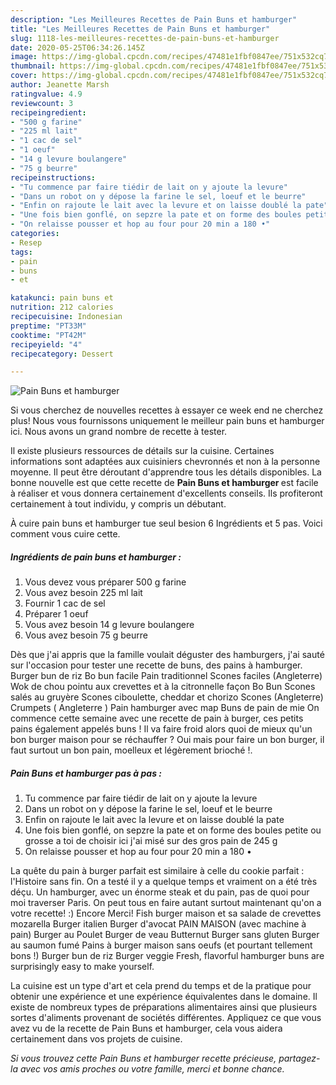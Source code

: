 ```yaml
---
description: "Les Meilleures Recettes de Pain Buns et hamburger"
title: "Les Meilleures Recettes de Pain Buns et hamburger"
slug: 1118-les-meilleures-recettes-de-pain-buns-et-hamburger
date: 2020-05-25T06:34:26.145Z
image: https://img-global.cpcdn.com/recipes/47481e1fbf0847ee/751x532cq70/pain-buns-et-hamburger-photo-principale-de-la-recette.jpg
thumbnail: https://img-global.cpcdn.com/recipes/47481e1fbf0847ee/751x532cq70/pain-buns-et-hamburger-photo-principale-de-la-recette.jpg
cover: https://img-global.cpcdn.com/recipes/47481e1fbf0847ee/751x532cq70/pain-buns-et-hamburger-photo-principale-de-la-recette.jpg
author: Jeanette Marsh
ratingvalue: 4.9
reviewcount: 3
recipeingredient:
- "500 g farine"
- "225 ml lait"
- "1 cac de sel"
- "1 oeuf"
- "14 g levure boulangere"
- "75 g beurre"
recipeinstructions:
- "Tu commence par faire tiédir de lait on y ajoute la levure"
- "Dans un robot on y dépose la farine le sel, loeuf et le beurre"
- "Enfin on rajoute le lait avec la levure et on laisse doublé la pate"
- "Une fois bien gonflé, on sepzre la pate et on forme des boules petite ou grosse a toi de choisir ici j&#39;ai misé sur des gros pain de 245 g"
- "On relaisse pousser et hop au four pour 20 min a 180 •"
categories:
- Resep
tags:
- pain
- buns
- et

katakunci: pain buns et 
nutrition: 212 calories
recipecuisine: Indonesian
preptime: "PT33M"
cooktime: "PT42M"
recipeyield: "4"
recipecategory: Dessert

---
```



![Pain Buns et hamburger](https://img-global.cpcdn.com/recipes/47481e1fbf0847ee/751x532cq70/pain-buns-et-hamburger-photo-principale-de-la-recette.jpg)

Si vous cherchez de nouvelles recettes à essayer ce week end ne cherchez plus! Nous vous fournissons uniquement le meilleur pain buns et hamburger ici. Nous avons un grand nombre de recette à tester.

Il existe plusieurs ressources de détails sur la cuisine. Certaines informations sont adaptées aux cuisiniers chevronnés et non à la personne moyenne. Il peut être déroutant d'apprendre tous les détails disponibles. La bonne nouvelle est que cette recette de <strong> Pain Buns et hamburger </strong> est facile à réaliser et vous donnera certainement d'excellents conseils. Ils profiteront certainement à tout individu, y compris un débutant.

<!--inarticleads1-->

À cuire pain buns et hamburger tue seul besion 6 Ingrédients et 5 pas. Voici comment vous cuire cette.

##### Ingrédients de pain buns et hamburger :

1. Vous devez vous préparer 500 g farine
1. Vous avez besoin 225 ml lait
1. Fournir 1 cac de sel
1. Préparer 1 oeuf
1. Vous avez besoin 14 g levure boulangere
1. Vous avez besoin 75 g beurre


Dès que j&#39;ai appris que la famille voulait déguster des hamburgers, j&#39;ai sauté sur l&#39;occasion pour tester une recette de buns, des pains à hamburger. Burger bun de riz Bo bun facile Pain traditionnel Scones faciles (Angleterre) Wok de chou pointu aux crevettes et à la citronnelle façon Bo Bun Scones salés au gruyère Scones ciboulette, cheddar et chorizo Scones (Angleterre) Crumpets ( Angleterre ) Pain hamburger avec map Buns de pain de mie On commence cette semaine avec une recette de pain à burger, ces petits pains également appelés buns ! Il va faire froid alors quoi de mieux qu&#39;un bon burger maison pour se réchauffer ? Oui mais pour faire un bon burger, il faut surtout un bon pain, moelleux et légèrement brioché !. 

<!--inarticleads2-->

##### Pain Buns et hamburger pas à pas :

1. Tu commence par faire tiédir de lait on y ajoute la levure
1. Dans un robot on y dépose la farine le sel, loeuf et le beurre
1. Enfin on rajoute le lait avec la levure et on laisse doublé la pate
1. Une fois bien gonflé, on sepzre la pate et on forme des boules petite ou grosse a toi de choisir ici j&#39;ai misé sur des gros pain de 245 g
1. On relaisse pousser et hop au four pour 20 min a 180 •


La quête du pain à burger parfait est similaire à celle du cookie parfait : l&#39;Histoire sans fin. On a testé il y a quelque temps et vraiment on a été très déçu. Un hamburger, avec un énorme steak et du pain, pas de quoi pour moi traverser Paris. On peut tous en faire autant surtout maintenant qu&#39;on a votre recette! :) Encore Merci! Fish burger maison et sa salade de crevettes mozarella Burger italien Burger d&#39;avocat PAIN MAISON (avec machine à pain) Burger au Poulet Burger de veau Butternut Burger sans gluten Burger au saumon fumé Pains à burger maison sans oeufs (et pourtant tellement bons !) Burger bun de riz Burger veggie Fresh, flavorful hamburger buns are surprisingly easy to make yourself. 

<!--inarticleads1-->

<p>
La cuisine est un type d'art et cela prend du temps et de la pratique pour obtenir une expérience et une expérience équivalentes dans le domaine. Il existe de nombreux types de préparations alimentaires ainsi que plusieurs sortes d'aliments provenant de sociétés différentes. Appliquez ce que vous avez vu de la recette de Pain Buns et hamburger, cela vous aidera certainement dans vos projets de cuisine.
</p>

<p>
<i>Si vous trouvez cette Pain Buns et hamburger recette précieuse, partagez-la avec vos amis proches ou votre famille, merci et bonne chance.</i>
</p>

